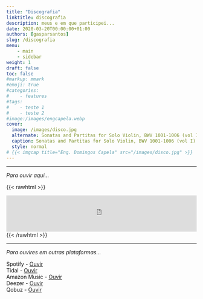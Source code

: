 ```yaml
---
title: "Discografia"
linktitle: discografia
description: meus e em que participei...
date: 2020-03-20T00:00:00+01:00
authors: [gasparsantos]
slug: /discografia
menu: 
    - main
    - sidebar
weight: 1
draft: false
toc: false
#markup: mmark
#emoji: true
#categories: 
#    - features
#tags:
#    - teste 1
#    - teste 2
#image:/images/engcapela.webp
cover:
  image: /images/disco.jpg
  alternate: Sonatas and Partitas for Solo Violin, BWV 1001-1006 (vol I)
  caption: Sonatas and Partitas for Solo Violin, BWV 1001-1006 (vol I)
  style: normal
# {{< imgcap title="Eng. Domingos Capela" src="/images/disco.jpg" >}}
---
```

--- 
*Para ouvir aqui...*

{{< rawhtml >}}
<iframe src="https://embed.tidal.com/albums/222183927" allowfullscreen="allowfullscreen" frameborder="0" style="width:100%;height:96px"></iframe>
{{< /rawhtml >}}

---

*Para ouvires em outras plataformas...*

Spotify - [Ouvir](https://open.spotify.com/album/7s0pLID0Kqvts19acGKuxc)  
Tidal - [Ouvir](https://listen.tidal.com/album/222183927)  
Amazon Music - [Ouvir](https://music.amazon.com/albums/B09WB2KDB3)  
Deezer - [Ouvir](https://www.deezer.com/album/305246727)  
Qobuz - [Ouvir](https://open.qobuz.com/album/c0d9dxwkmxyja)  


